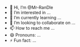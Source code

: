 - 👋 Hi, I’m @Mr-RanDle
- 👀 I’m interested in ...
- 🌱 I’m currently learning ...
- 💞️ I’m looking to collaborate on ...
- 📫 How to reach me ...
- 😄 Pronouns: ...
- ⚡ Fun fact: ...

<!---
Mr-RanDle/Mr-RanDle is a ✨ special ✨ repository because its `README.md` (this file) appears on your GitHub profile.
You can click the Preview link to take a look at your changes.
--->
